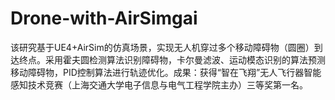 # Drone-with-AirSimgai
该研究基于UE4+AirSim的仿真场景，实现无人机穿过多个移动障碍物（圆圈）到达终点。采用霍夫圆检测算法识别障碍物，卡尔曼滤波、运动模态识别的算法预测移动障碍物，PID控制算法进行轨迹优化。成果：获得“智在飞翔”无人飞行器智能感知技术竞赛（上海交通大学电子信息与电气工程学院主办）三等奖第一名。
